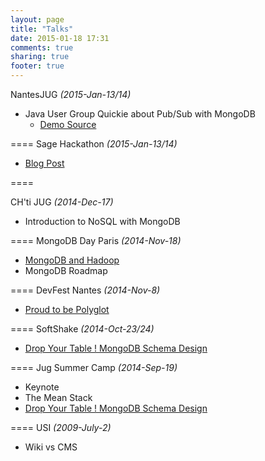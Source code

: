 ```yaml
---
layout: page
title: "Talks"
date: 2015-01-18 17:31
comments: true
sharing: true
footer: true
---
```


NantesJUG *(2015-Jan-13/14)*

* Java User Group Quickie about Pub/Sub with MongoDB
  * [Demo Source](https://github.com/tgrall/mongodb-realtime-pubsub)

====
Sage Hackathon *(2015-Jan-13/14)*

* [Blog Post](http://tgrall.github.io/blog/2015/01/23/everybody-says-hackathon/)

====

CH'ti JUG *(2014-Dec-17)*

* Introduction to NoSQL with MongoDB

====
MongoDB Day Paris *(2014-Nov-18)*

* [MongoDB and Hadoop](http://www.slideshare.net/tgrall/mongodb-and-hadoop-42312914)
* MongoDB Roadmap

====
DevFest Nantes *(2014-Nov-8)*

* [Proud to be Polyglot](http://www.slideshare.net/tgrall/proud-to-be-polyglot)

====
SoftShake *(2014-Oct-23/24)*

* [Drop Your Table ! MongoDB Schema Design](http://www.slideshare.net/tgrall/drop-your-table-mongodb-schema-design)


====
Jug Summer Camp *(2014-Sep-19)*

* Keynote
* The Mean Stack
* [Drop Your Table ! MongoDB Schema Design](http://www.slideshare.net/tgrall/drop-your-table-mongodb-schema-design)

====
USI *(2009-July-2)*

* Wiki vs CMS
